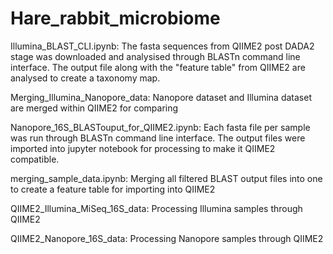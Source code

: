 # Hare_rabbit_microbiome

Illumina_BLAST_CLI.ipynb: The fasta sequences from QIIME2 post DADA2 stage was downloaded and analysised through BLASTn command line interface. The output file along with the "feature table" from QIIME2 are analysed to create a taxonomy map.

Merging_Illumina_Nanopore_data: Nanopore dataset and Illumina dataset are merged within QIIME2 for comparing 

Nanopore_16S_BLASTouput_for_QIIME2.ipynb: Each fasta file per sample was run through BLASTn command line interface. The output files were imported into jupyter notebook for processing to make it QIIME2 compatible.

merging_sample_data.ipynb: Merging all filtered BLAST output files into one to create a feature table for importing into QIIME2

QIIME2_Illumina_MiSeq_16S_data: Processing Illumina samples through QIIME2

QIIME2_Nanopore_16S_data: Processing Nanopore samples through QIIME2

